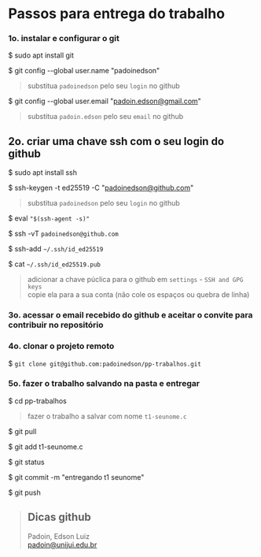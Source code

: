 # Passos para entrega do trabalho






### 1o. instalar e configurar o git  

$ sudo apt install git  

$ git config --global user.name "padoinedson"  
> substitua `padoinedson` pelo seu `login` no github  

$ git config --global user.email "padoin.edson@gmail.com"  
> substitua `padoin.edson` pelo seu `email` no github  


## 2o. criar uma chave ssh com o seu login do github


$ sudo apt install ssh

$ ssh-keygen -t ed25519 -C "padoinedson@github.com"
> substitua `padoinedson` pelo seu `login` no github  

$ eval ` "$(ssh-agent -s)"  `

$ ssh -vT ` padoinedson@github.com `

$ ssh-add `~/.ssh/id_ed25519`

$ cat ` ~/.ssh/id_ed25519.pub `

> adicionar a chave púclica para o github em ` settings ` - `SSH and GPG keys `  
> copie ela para a sua conta  (não cole os espaços ou quebra de linha)




### 3o. acessar o email recebido do github e aceitar o convite para contribuir no repositório  




### 4o. clonar o projeto remoto 

$ `git clone git@github.com:padoinedson/pp-trabalhos.git`

 


### 5o. fazer o trabalho salvando na pasta e entregar

$ cd pp-trabalhos  

> fazer o trabalho a salvar com nome `t1-seunome.c`

$ git pull

$ git add t1-seunome.c

$ git status

$ git commit -m "entregando t1 seunome"

$ git push 





 


> ## Dicas github
> Padoin, Edson Luiz  
> padoin@unijui.edu.br

